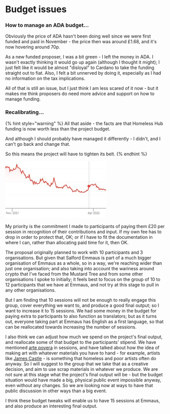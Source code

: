 # Budget issues

### How to manage an ADA budget...

Obviously the price of ADA hasn't been doing well since we were first funded and paid in November - the price then was around £1.68, and it's now hovering around 70p.

As a new funded proposer, I was a bit green - I left the money in ADA. I wasn't exactly thinking it would go up again (although I thought it might); I just felt like it would be almost "disloyal" to Cardano to take the funding straight out to fiat. Also, I felt a bit unnerved by doing it, especially as I had no information on the tax implications.&#x20;

All of that is still an issue, but I just think I am less scared of it now - but it makes me think proposers do need more advice and support on how to manage funding.

### Recalibrating...

{% hint style="warning" %}
All that aside - the facts are that Homeless Hub funding is now worth less than the project budget.

And although I should probably have managed it differently - I didn't, and I can't go back and change that.

So this means the project will have to tighten its belt.
{% endhint %}

![](<../.gitbook/assets/ada price.JPG>)

My priority is the commitment I made to participants of paying them £20 per session in recognition of their contributions and input. If my own fee has to drop in order to protect that, OK; or if I have to fit the documentation in where I can, rather than allocating paid time for it, then OK.

The proposal originally planned to work with 10 participants and 3 organisations. But given that Salford Emmaus is part of a much bigger organisation of Emmaus as a whole, so in a way, we're reaching wider than just one organisation; and also taking into account the wariness around crypto that I've faced from the Mustard Tree and from some other organisations I spoke to initially; it feels best to focus on the group of 10 to 12 participants that we have at Emmaus, and not try at this stage to pull in any other organisations.&#x20;

But I am finding that 10 sessions will not be enough to really engage this group, cover everything we want to, and produce a good final output; so I want to increase it to 15 sessions. We had some money in the budget for paying extra to participants to also function as translators; but as it turns out, everyone taking part at Emmaus has English as a first language, so that can be reallocated towards increasing the number of sessions.

I also think we can adjust how much we spend on the project's final output, and reallocate some of that budget to the participants' stipend. We have mentioned [arte povera](https://en.wikipedia.org/wiki/Arte\_Povera) in sessions, and have talked about how the idea of making art with whatever materials you have to hand - for example, artists like [James Castle](https://jamescastle.com/) - is something that homeless and poor artists often do anyway. So I will suggest to the group that we take that as a creative decision, and aim to use scrap materials in whatever we produce. We are not sure at this stage what the project's final output will be - but the budget situation would have made a big, physical public event impossible anyway, even without any changes. So we are looking now at ways to have that public discussion in other ways than a big event.

I think these budget tweaks will enable us to have 15 sessions at Emmaus, and also produce an interesting final output.



